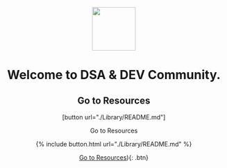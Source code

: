 <center>
<img src="https://user-images.githubusercontent.com/96862518/197410419-c2b628b8-d4bb-4818-aa80-11051e2ecf03.jpg" height = 100 width = 100 align=center> 
</center>

<h1 align = center>Welcome to DSA & DEV Community.</h1>

<center>
<h2>Go to Resources</h2>

[button url="./Library/README.md"]

Go to Resources 

{% include button.html url="./Library/README.md" %}

[Go to Resources](./Library/README.md)){: .btn}

</center>
